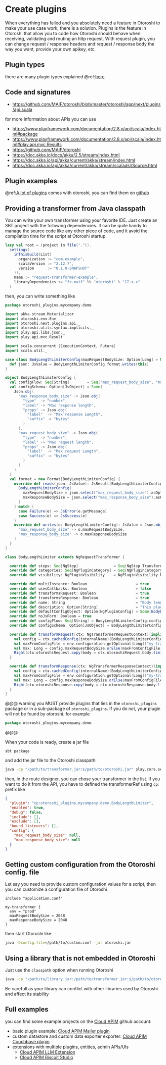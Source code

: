 # Create plugins

When everything has failed and you absolutely need a feature in Otoroshi to make your use case work, there is a solution. Plugins is the feature in Otoroshi that allow you to code how Otoroshi should behave when receiving, validating and routing an http request. With request plugin, you can change request / response headers and request / response body the way you want, provide your own apikey, etc.

## Plugin types

there are many plugin types explained @ref:[here](./plugins.md) 

## Code and signatures

* https://github.com/MAIF/otoroshi/blob/master/otoroshi/app/next/plugins/api.scala


for more information about APIs you can use

* https://www.playframework.com/documentation/2.8.x/api/scala/index.html#package
* https://www.playframework.com/documentation/2.8.x/api/scala/index.html#play.api.mvc.Results
* https://github.com/MAIF/otoroshi
* https://doc.akka.io/docs/akka/2.5/stream/index.html
* https://doc.akka.io/api/akka/current/akka/stream/index.html
* https://doc.akka.io/api/akka/current/akka/stream/scaladsl/Source.html

## Plugin examples

@ref:[A lot of plugins](./built-in-plugins.md) comes with otoroshi, you can find them on [github](https://github.com/MAIF/otoroshi/tree/master/otoroshi/app/next/plugins)

## Providing a transformer from Java classpath

You can write your own transformer using your favorite IDE. Just create an SBT project with the following dependencies. It can be quite handy to manage the source code like any other piece of code, and it avoid the compilation time for the script at Otoroshi startup.

```scala
lazy val root = (project in file(".")).
  settings(
    inThisBuild(List(
      organization := "com.example",
      scalaVersion := "2.12.7",
      version      := "0.1.0-SNAPSHOT"
    )),
    name := "request-transformer-example",
    libraryDependencies += "fr.maif" %% "otoroshi" % "17.x.x"
  )
```


then, you can write something like 

```scala
package otoroshi_plugins.mycompany.demo

import akka.stream.Materializer
import otoroshi.env.Env
import otoroshi.next.plugins.api._
import otoroshi.utils.syntax.implicits._
import play.api.libs.json._
import play.api.mvc.Result

import scala.concurrent.{ExecutionContext, Future}
import scala.util._

case class BodyLengthLimiterConfig(maxRequestBodySize: Option[Long] = None, maxResponseBodySize: Option[Long] = None) extends NgPluginConfig {
  def json: JsValue = BodyLengthLimiterConfig.format.writes(this)
}

object BodyLengthLimiterConfig {
  val configFlow: Seq[String]        = Seq("max_request_body_size", "max_response_body_size")
  val configSchema: Option[JsObject] = Some(
    Json.obj(
      "max_response_body_size" -> Json.obj(
        "type"  -> "number",
        "label" -> "Max response length",
        "props" -> Json.obj(
          "label"  -> "Max response Length",
          "suffix" -> "bytes"
        )
      ),
      "max_request_body_size" -> Json.obj(
        "type"  -> "number",
        "label" -> "Max request length",
        "props" -> Json.obj(
          "label"  -> "Max request Length",
          "suffix" -> "bytes"
        )
      )
    )
  )
  val format = new Format[BodyLengthLimiterConfig] {
    override def reads(json: JsValue): JsResult[BodyLengthLimiterConfig] = Try {
      BodyLengthLimiterConfig(
        maxRequestBodySize = json.select("max_request_body_size").asOpt[Long],
        maxResponseBodySize = json.select("max_response_body_size").asOpt[Long],
      )
    } match {
      case Failure(e) => JsError(e.getMessage)
      case Success(e) => JsSuccess(e)
    }
    override def writes(o: BodyLengthLimiterConfig): JsValue = Json.obj(
      "max_request_body_size" -> o.maxRequestBodySize,
      "max_response_body_size" -> o.maxResponseBodySize
    )
  }
}

class BodyLengthLimiter extends NgRequestTransformer {

  override def steps: Seq[NgStep]                = Seq(NgStep.TransformRequest, NgStep.TransformResponse)
  override def categories: Seq[NgPluginCategory] = Seq(NgPluginCategory.Transformations)
  override def visibility: NgPluginVisibility    = NgPluginVisibility.NgUserLand

  override def multiInstance: Boolean                      = true
  override def usesCallbacks: Boolean                      = false
  override def transformsRequest: Boolean                  = true
  override def transformsResponse: Boolean                 = true
  override def name: String                                = "Body length limiter"
  override def description: Option[String]                 = "This plugin will limit request and response body length".some
  override def defaultConfigObject: Option[NgPluginConfig] = Some(BodyLengthLimiterConfig())
  override def noJsForm: Boolean = true
  override def configFlow: Seq[String] = BodyLengthLimiterConfig.configFlow
  override def configSchema: Option[JsObject] = BodyLengthLimiterConfig.configSchema

  override def transformRequest(ctx: NgTransformerRequestContext)(implicit env: Env, ec: ExecutionContext, mat: Materializer): Future[Either[Result, NgPluginHttpRequest]] = {
    val config = ctx.cachedConfig(internalName)(BodyLengthLimiterConfig.format).getOrElse(BodyLengthLimiterConfig())
    val maxFromConfigFile = env.configuration.getOptional[Long]("my-transformer.maxRequestBodySize")
    val max: Long = config.maxRequestBodySize.orElse(maxFromConfigFile).getOrElse(4 * 1024 * 1024)
    Right(ctx.otoroshiRequest.copy(body = ctx.otoroshiRequest.body.limitWeighted(max)(_.size))).vfuture
  }

  override def transformResponse(ctx: NgTransformerResponseContext)(implicit env: Env, ec: ExecutionContext, mat: Materializer): Future[Either[Result, NgPluginHttpResponse]] = {
    val config = ctx.cachedConfig(internalName)(BodyLengthLimiterConfig.format).getOrElse(BodyLengthLimiterConfig())
    val maxFromConfigFile = env.configuration.getOptional[Long]("my-transformer.maxResponseBodySize")
    val max: Long = config.maxResponseBodySize.orElse(maxFromConfigFile).getOrElse(4 * 1024 * 1024)
    Right(ctx.otoroshiResponse.copy(body = ctx.otoroshiResponse.body.limitWeighted(max)(_.size))).vfuture
  }
}
```

@@@ warning
you MUST provide plugins that lies in the `otoroshi_plugins` package or in a sub-package of `otoroshi_plugins`. If you do not, your plugin will not be found by otoroshi. for example

```scala
package otoroshi_plugins.mycompany.demo
```
@@@

When your code is ready, create a jar file 

```
sbt package
```

and add the jar file to the Otoroshi classpath

```sh
java -cp "/path/to/transformer.jar:$/path/to/otoroshi.jar" play.core.server.ProdServerStart
```

then, in the route designer, you can chose your transformer in the list. If you want to do it from the API, you have to defined the transformerRef using `cp:` prefix like 

```json
{
  "plugin": "cp:otoroshi_plugins.mycompany.demo.BodyLengthLimiter",
  "enabled": true,
  "debug": false,
  "include": [],
  "exclude": [],
  "bound_listeners": [],
  "config": {
    "max_request_body_size": null,
    "max_response_body_size": null
  }
}
```

## Getting custom configuration from the Otoroshi config. file

Let say you need to provide custom configuration values for a script, then you can customize a configuration file of Otoroshi

```hocon
include "application.conf"

my-transformer {
  env = "prod"
  maxRequestBodySize = 2048
  maxResponseBodySize = 2048
}
```

then start Otoroshi like

```sh
java -Dconfig.file=/path/to/custom.conf -jar otoroshi.jar
```

## Using a library that is not embedded in Otoroshi

Just use the `classpath` option when running Otoroshi

```sh
java -cp "/path/to/library.jar:/path/to/transformer.jar:$/path/to/otoroshi.jar" play.core.server.ProdServerStart
```

Be carefull as your library can conflict with other libraries used by Otoroshi and affect its stability

## Full examples

you can find some example projects on the [Cloud APIM]() github account: 

- basic plugin example: [Cloud APIM Mailer plugin](https://github.com/cloud-apim/otoroshi-plugin-mailer)
- custom datastore and custom data exporter exporter: [Cloud APIM Couchbase plugin](https://github.com/cloud-apim/otoroshi-plugin-couchbase)
- extensions with multiple plugins, entities, admin APIs/UIs
    - [Cloud APIM LLM Extension](https://github.com/cloud-apim/otoroshi-llm-extension)
    - [Cloud APIM Biscuit Studio](https://github.com/cloud-apim/otoroshi-biscuit-studio) 

